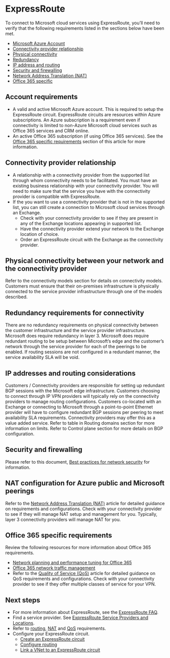 <properties
   pageTitle="Prerequisites for ExpressRoute adoption | Microsoft Azure"
   description="This page provides a list of requirements to be met before you can order an Azure ExpressRoute circuit."
   documentationCenter="na"
   services="expressroute"
   authors="cherylmc"
   manager="carolz"
   editor=""/>
<tags
   ms.service="expressroute"
   ms.devlang="na"
   ms.topic="get-started-article"
   ms.tgt_pltfrm="na"
   ms.workload="infrastructure-services"
   ms.date="09/21/2015"
   ms.author="cherylmc"/>


# ExpressRoute   

To connect to Microsoft cloud services using ExpressRoute, you’ll need to verify that the following requirements listed in the sections below have been met.

- [Microsoft Azure Account](#account-requirements)
- [Connectivity provider relationship](#connectivity-provider-relationship)
- [Physical connectivity](#physical-connectivity-between-your-network-and-the-connectivity-provider)
- [Redundancy](#redundancy-requirements-for-connectivity)
- [IP address and routing](#ip-addresses-and-routing-considerations)
- [Security and firewalling](#security-and-firewalling)
- [Network Address Translation (NAT)](#nat-configuration-for-azure-public-and-microsoft-peerings)
- [Office 365 specific](#office-365-specific-requirements)


## Account requirements

- A valid and active Microsoft Azure account. This is required to setup the ExpressRoute circuit. ExpressRoute circuits are resources within Azure subscriptions. An Azure subscription is a requirement even if connectivity is limited to non-Azure Microsoft cloud services such as Office 365 services and CRM online.
- An active Office 365 subscription (if using Office 365 services). See the [Office 365 specific requirements](#office-365-specific-requirements) section of this article for more information.

 
## Connectivity provider relationship

- A relationship with a connectivity provider from the supported list through whom connectivity needs to be facilitated. You must have an existing business relationship with your connectivity provider. You will need to make sure that the service you have with the connectivity provider is compatible with ExpressRoute.
- If the you want to use a connectivity provider that is not in the supported list, you can still create a connection to Microsoft cloud services through an Exchange.
	- Check with your connectivity provider to see if they are present in any of the Exchange locations appearing in supported list.
	- Have the connectivity provider extend your network to the Exchange location of choice.
	- Order an ExpressRoute circuit with the Exchange as the connectivity provider.

## Physical connectivity between your network and the connectivity provider

Refer to the connectivity models section for details on connectivity models. Customers must ensure that their on-premises infrastructure is physically connected to the service provider infrastructure through one of the models described. 

## Redundancy requirements for connectivity

There are no redundancy requirements on physical connectivity between the customer infrastructure and the service provider infrastructure. 
Microsoft does require redundancy in layer 3. Microsoft does require redundant routing to be setup between Microsoft’s edge and the customer’s network through the service provider for each of the peerings to be enabled. If routing sessions are not configured in a redundant manner, the service availability SLA will be void.

## IP addresses and routing considerations

Customers / Connectivity providers are responsible for setting up redundant BGP sessions with the Microsoft edge infrastructure.  Customers choosing to connect through IP VPN providers will typically rely on the connectivity providers to manage routing configurations. Customers co-located with an Exchange or connecting to Microsoft through a point-to-point Ethernet provider will have to configure redundant BGP sessions per peering to meet availability SLA requirements. Connectivity providers may offer this as a value added service. 
Refer to table in Routing domains section for more information on limits. Refer to Control plane section for more details on BGP configuration. 

## Security and firewalling

Please refer to this document, [Best practices for network security](../best-practices-network-security.md) for information.



## NAT configuration for Azure public and Microsoft peerings

Refer to the [Network Address Translation (NAT)](expressroute-nat.md) article for detailed guidance on requirements and configurations. Check with your connectivity provider to see if they will manage NAT setup and management for you.  Typically, layer 3 connectivity providers will manage NAT for you.


## Office 365 specific requirements

Review the following resources for more information about Office 365 requirements.

- [Network planning and performance tuning for Office 365](http://aka.ms/tune)
- [Office 365 network traffic management](https://msft.spoppe.com/teams/cpub/teams/IW_Admin/modsquad/_layouts/15/WopiFrame.aspx?sourcedoc=%7b23f09224-0668-4476-8627-aaff30931439%7d&action=edit&source=https%3A%2F%2Fmsft%2Espoppe%2Ecom%2Fteams%2Fcpub%2Fteams%2FIW%5FAdmin%2Fmodsquad%2FSitePages%2FHome%2Easpx)
- Refer to the [Quality of Service (QoS)](expressroute-qos.md) article for detailed guidance on QoS requirements and configurations. Check with your connectivity provider to see if they offer multiple classes of service for your VPN. 


## Next steps

- For more information about ExpressRoute, see the [ExpressRoute FAQ](expressroute-faqs.md).
- Find a service provider. See [ExpressRoute Service Providers and Locations](expressroute-locations.md).
- Refer to [routing](expressroute-routing.md), [NAT](expressroute-nat.md) and [QoS](expressroute-qos.md) requirements.
- Configure your ExpressRoute circuit.
	 - [Create an ExpressRoute circuit](expressroute-hotwo-circuit-classic.md)
	 - [Configure routing](expressroute-howto-routing-classic.md)
	 - [Link a VNet to an ExpressRoute circuit](expressroute-howto-linkvnet-classic.md)
